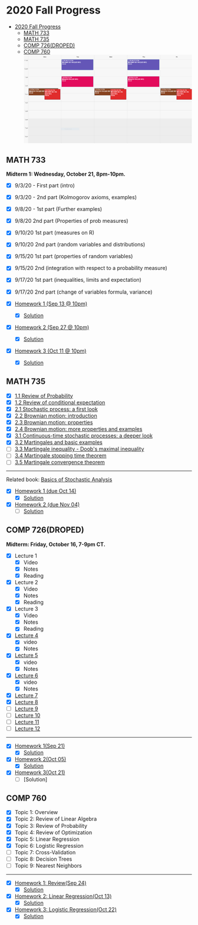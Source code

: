 # 2020 Fall Progress

- [2020 Fall Progress](#2020-fall-progress)
  - [MATH 733](#math-733)
  - [MATH 735](#math-735)
  - [COMP 726(DROPED)](#comp-726droped)
  - [COMP 760](#comp-760)
![Schedule](Schedule.PNG)

## MATH 733

**Midterm 1: Wednesday, October 21, 8pm-10pm.**

- [x] 9/3/20 - First part (intro)
- [x] 9/3/20 - 2nd part (Kolmogorov axioms, examples)
- [x] 9/8/20 - 1st part (Further examples)
- [x] 9/8/20 2nd part (Properties of prob measures)
- [x] 9/10/20 1st part (measures on R)
- [x] 9/10/20 2nd part (random variables and distributions)
- [x] 9/15/20 1st part (properties of random variables)
- [x] 9/15/20 2nd (integration with respect to a probability measure)
- [x] 9/17/20 1st part (inequalities, limits and expectation)
- [x] 9/17/20 2nd part (change of variables formula, variance)

- [x] [Homework 1 (Sep 13 @ 10pm)](/MATH733/Homework1/hw_1.pdf)
  - [x] [Solution](/MATH733/Homework1/solution_1.pdf)
- [x] [Homework 2 (Sep 27 @ 10pm)](/MATH733/Homework2/hw_2.pdf)
  - [x] [Solution](/MATH733/Homework2/solution_2.pdf)
- [x] [Homework 3 (Oct 11 @ 10pm)](/MATH733/Homework3/hw_3.pdf)
  - [x] [Solution](/MATH733/Homework3/solution_3.pdf)

## MATH 735

- [x] [1.1 Review of Probability](/MATH735/1-01%20Review%20of%20Probability.pdf)
- [x] [1.2 Review of conditional expectation](/MATH735/1-01%20Review%20of%20conditional%20expectation.pdf)
- [x] [2.1 Stochastic process: a first look](/MATH735/2-01%20Stochastic%20Processes.pdf)
- [x] [2.2 Brownian motion: introduction](/MATH735/2-02%20Brownian%20motion.pdf)
- [x] [2.3 Brownian motion: properties](/MATH735/2-03%20Brownian%20motion%20-%20properties.pdf)
- [x] [2.4 Brownian motion: more properties and examples](/MATH735/2-04%20Brownian%20motion%20-%20more%20examples.pdf)
- [x] [3.1 Continuous-time stochastic processes: a deeper look](MATH735/3-01%20A%20deeper%20look%20at%20continuous%20time%20stochastic%20processes.pdf)
- [x] [3.2 Martingales and basic examples](MATH735/3-02%20Martingale%20theory%20and%20basic%20examples.pdf)
- [ ] [3.3 Martingale inequality - Doob's maximal inequality](MATH735/3-03%20Martingale%20inequality%20(Doob%20max%20inequality).pdf)
- [ ] [3.4 Martingale stopping time theorem](MATH735/3-04%20Martingale%20stopping%20time%20theorem.pdf)
- [ ] [3.5 Martingale convergence theorem](MATH735/3-05%20Martingale%20convergence%20theorem.pdf)

- - - -

Related book: [Basics of Stochastic Analysis](/MATH735/Textbooks/Basics%20of%20Stochastic%20Analysis.pdf)

- [x] [Homework 1 (due Oct 14)](/MATH735/Homework1)
  - [x] [Solution](/MATH735/Homework1/solution_1.pdf)
- [x] [Homework 2 (due Nov 04)](/MATH735/Homework2)
  - [ ] [Solution](/MATH735/Homework2)

## COMP 726(DROPED)

**Midterm: Friday, October 16, 7-9pm CT.**

- [x] Lecture 1
  - [x] Video
  - [x] Notes
  - [x] Reading
- [x] Lecture 2
  - [x] Video
  - [x] Notes
  - [x] Reading
- [x] Lecture 3
  - [x] Video
  - [x] Notes
  - [x] Reading
- [x] [Lecture 4](/COMP726/Handwritten%20notes/CS%20726%20Lecture%203%20&%204.pdf)
  - [x] video
  - [x] Notes
- [x] [Lecture 5](/COMP726/Handwritten%20notes/CS%20726_%20Lecture%205.pdf)
  - [x] video
  - [x] Notes
- [x] [Lecture 6](/COMP726/Handwritten%20notes/CS%20726_%20Lecture%205%20&%206.pdf)
  - [x] video
  - [x] Notes
- [x] [Lecture 7](/COMP726/Handwritten%20notes/CS%20726%20Lecture%207.pdf)
- [x] [Lecture 8](/COMP726/Handwritten%20notes/CS%20726%20Lecture%207%20%26%208.pdf)
- [ ] [Lecture 9](/COMP726/Handwritten%20notes/CS%20726%20Lecture%209%20%26%2010-1.pdf)
- [ ] [Lecture 10](/COMP726/Handwritten%20notes/CS%20726%20Lecture%209%20%26%2010-1.pdf)
- [ ] [Lecture 11](/COMP726/Handwritten%20notes/CS%20726%20Lecture%2011.pdf)
- [ ] [Lecture 12](/COMP726/Handwritten%20notes/CS%20726%20Lecture%2012.pdf)

- - - -

- [x] [Homework 1(Sep 21)](/COMP726/Homework1/CS_726_HW_1_Fall_2020.pdf)
  - [x] [Solution](/COMP726/Homework1/solution_1.pdf)
- [x] [Homework 2(Oct 05)](/COMP726/Homework2/CS_726_HW_2_Fall_2020.pdf)
  - [x] [Solution](/COMP726/Homework2/solution_2.pdf)
- [x] [Homework 3(Oct 21)](/COMP726/Homework3/CS_726_HW_3_F20.pdf)
  - [ ] [Solution]

## COMP 760

- [x] Topic 1: Overview
- [x] Topic 2: Review of Linear Algebra
- [x] Topic 3: Review of Probability
- [x] Topic 4: Review of Optimization
- [x] Topic 5: Linear Regression
- [x] Topic 6: Logistic Regression
- [ ] Topic 7: Cross-Validation
- [ ] Topic 8: Decision Trees
- [ ] Topic 9: Nearest Neighbors

- - - -

- [x] [Homework 1: Review(Sep 24)](/COMP760/Homework1/CS760_hw1_Review.pdf)
  - [x] [Solution](/COMP760/Homework1/solution_1.pdf)
- [x] [Homework 2: Linear Regression(Oct 13)](/COMP760/Homework2/CS760_hw2_LinReg.pdf)
  - [x] [Solution](/COMP760/Homework2/solution_2.pdf)
- [x] [Homework 3: Logistic Regression(Oct 22)](/COMP760/Homework3)
  - [x] [Solution](/COMP760/Homework3/solution_3.pdf)
